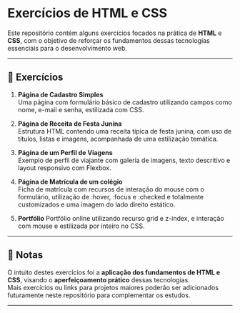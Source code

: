 # Exercícios de HTML e CSS

Este repositório contém alguns exercícios focados na prática de **HTML** e **CSS**, com o objetivo de reforçar os fundamentos dessas tecnologias essenciais para o desenvolvimento web.

---

## 📄 Exercícios

1. **Página de Cadastro Simples**  
   Uma página com formulário básico de cadastro utilizando campos como nome, e-mail e senha, estilizada com CSS.

2. **Página de Receita de Festa Junina**  
   Estrutura HTML contendo uma receita típica de festa junina, com uso de títulos, listas e imagens, acompanhada de uma estilização temática.

3. **Página de um Perfil de Viagens**  
   Exemplo de perfil de viajante com galeria de imagens, texto descritivo e layout responsivo com Flexbox.

4. **Página de Matrícula de um colégio**   
   Ficha de matrícula com recursos de interação do mouse com o formulário, utilização de :hover, :focus e :checked e totalmente customizados e uma imagem do lado direito estático.

5. **Portfólio**
   Portfólio online utilizando recurso grid e z-index, e interação com mouse e estilizada por inteiro no CSS.

---

## 📝 Notas

O intuito destes exercícios foi a **aplicação dos fundamentos de HTML e CSS**, visando o **aperfeiçoamento prático** dessas tecnologias.  
Mais exercícios ou links para projetos maiores poderão ser adicionados futuramente neste repositório para complementar os estudos.

---
